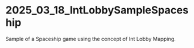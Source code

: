 # 2025_03_18_IntLobbySampleSpaceship
Sample of a Spaceship game using the concept of Int Lobby Mapping.
